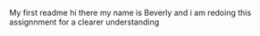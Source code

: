 My first readme
hi there my name is Beverly and i am redoing this assignnment for a clearer understanding
